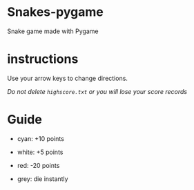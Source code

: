 # Snakes-pygame
Snake game made with Pygame

# instructions
Use your arrow keys to change directions.

*Do not delete `highscore.txt` or you will lose your score records*

# Guide

- cyan: +10 points

- white: +5 points

- red: -20 points

- grey: die instantly
